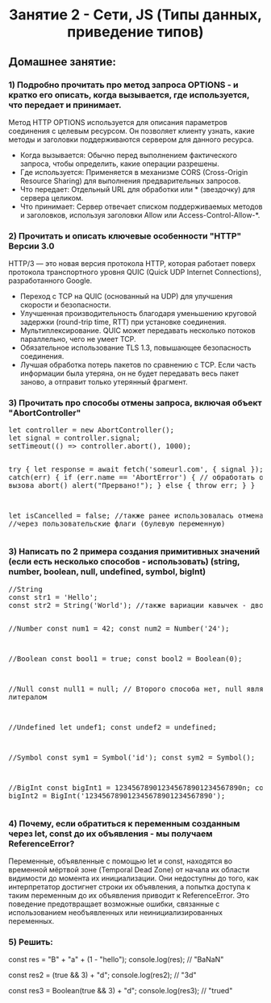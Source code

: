 <h1 align="center">Занятие 2 - Сети, JS (Типы данных, приведение типов)</h1>
<h2>Домашнее занятие:</h2>
<h3>1) Подробно прочитать про метод запроса OPTIONS - и кратко его описать, когда вызывается, где используется, что передает и принимает. </h3>
<p>Метод HTTP OPTIONS используется для описания параметров соединения с целевым ресурсом. Он позволяет клиенту узнать, какие методы и заголовки поддерживаются сервером для данного ресурса.</p>
	<ul>
		<li>Когда вызывается: Обычно перед выполнением фактического запроса, чтобы определить, какие операции разрешены.</li>
		<li>Где используется: Применяется в механизме CORS (Cross-Origin Resource Sharing) для выполнения предварительных запросов.</li>
		<li>Что передает: Отдельный URL для обработки или * (звездочку) для сервера целиком.</li>
		<li>Что принимает: Сервер отвечает списком поддерживаемых методов и заголовков, используя заголовки Allow или Access-Control-Allow-*.</li>
	</ul>
<h3>2) Прочитать и описать ключевые особенности "HTTP" Версии 3.0</h3>
<p>
HTTP/3 — это новая версия протокола HTTP, которая работает поверх протокола транспортного уровня QUIC (Quick UDP Internet Connections), разработанного Google.
	<ul>
		<li>Переход с TCP на QUIC (основанный на UDP) для улучшения скорости и безопасности.</li>
		<li>Улучшенная производительность благодаря уменьшению круговой задержки (round-trip time, RTT) при установке соединения.</li>
		<li>Мультиплексирование. QUIC может передавать несколько потоков параллельно, чего не умеет TCP.</li>
		<li>Обязательное использование TLS 1.3, повышающее безопасность соединения.</li>
		<li>Лучшая обработка потерь пакетов по сравнению с TCP. Если часть информации была утеряна, он не будет передавать весь пакет заново, а отправит только утерянный фрагмент.</li>
	</ul>
</p>
<h3>3) Прочитать про способы отмены запроса, включая объект "AbortController"</h3>
<p>
<pre>let controller = new AbortController();
let signal = controller.signal;
setTimeout(() => controller.abort(), 1000);

try {
  let response = await fetch('someurl.com', { signal });
} catch(err) {
  if (err.name == 'AbortError') { // обработать ошибку от вызова abort()
    alert("Прервано!");
  } else {
    throw err;
  }
}

let isCancelled = false; //также ранее использовалась отмена промиса 
//через пользовательские флаги (булевую переменную)
</pre>
</p>
<h3>3) Написать по 2 примера создания примитивных значений (если есть несколько способов - использовать) (string, number, boolean, null, undefined, symbol, bigInt)</h3>
<p>
<pre>
//String
const str1 = 'Hello';
const str2 = String('World'); //также вариации кавычек - двойные, одинарные и обратные

//Number
const num1 = 42;
const num2 = Number('24');

//Boolean
const bool1 = true;
const bool2 = Boolean(0);

//Null
const null1 = null; // Второго способа нет, null является литералом

//Undefined
let undef1;
const undef2 = undefined;

//Symbol
const sym1 = Symbol('id');
const sym2 = Symbol();

//BigInt
const bigInt1 = 123456789012345678901234567890n;
const bigInt2 = BigInt('123456789012345678901234567890');
</pre>
</p>
<h3>4) Почему, если обратиться к переменным созданным через let, const до их объявления - мы получаем ReferenceError?</h3>
<p>Переменные, объявленные с помощью let и const, находятся во временной мёртвой зоне (Temporal Dead Zone) от начала их области видимости до момента их инициализации. Они недоступны до того, как интерпретатор достигнет строки их объявления, а попытка доступа к таким переменным до их объявления приводит к ReferenceError. Это поведение предотвращает возможные ошибки, связанные с использованием необъявленных или неинициализированных переменных.</p>
<h3>5) Решить:</h3>
<p>
const res = "B" + "a" + (1 - "hello");
console.log(res); // "BaNaN"

const res2 = (true && 3) + "d";
console.log(res2); // "3d"

const res3 = Boolean(true && 3) + "d";
console.log(res3); // "trued"
</p>